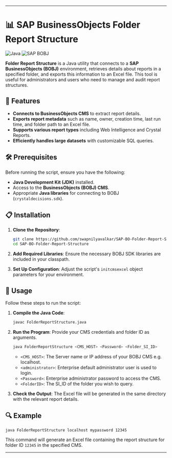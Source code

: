 ---

# 📊 SAP BusinessObjects Folder Report Structure

![Java](https://img.shields.io/badge/Java-%23ED8B00.svg?style=for-the-badge&logo=java&logoColor=white)
![SAP BOBJ](https://img.shields.io/badge/BOBJ-Crystal%20Reports-0093d0?style=for-the-badge&logo=sap&logoColor=white)

**Folder Report Structure** is a Java utility that connects to a **SAP BusinessObjects (BOBJ)** environment, retrieves details about reports in a specified folder, and exports this information to an Excel file. This tool is useful for administrators and users who need to manage and audit report structures.

## 🚀 Features

- **Connects to BusinessObjects CMS** to extract report details.
- **Exports report metadata** such as name, owner, creation time, last run time, and folder path to an Excel file.
- **Supports various report types** including Web Intelligence and Crystal Reports.
- **Efficiently handles large datasets** with customizable SQL queries.

## 🛠️ Prerequisites

Before running the script, ensure you have the following:

- **Java Development Kit (JDK)** installed.
- Access to the **BusinessObjects (BOBJ) CMS**.
- Appropriate **Java libraries** for connecting to BOBJ (`crystaldecisions.sdk`).

## 📋 Installation

1. **Clone the Repository**:
   ```bash
   git clone https://github.com/swapnilyavalkar/SAP-BO-Folder-Report-Structure.git
   cd SAP-BO-Folder-Report-Structure
   ```

2. **Add Required Libraries**:
   Ensure the necessary BOBJ SDK libraries are included in your classpath.

3. **Set Up Configuration**:
   Adjust the script's `initcmsexcel` object parameters for your environment.

## 📄 Usage

Follow these steps to run the script:

1. **Compile the Java Code**:
   ```bash
   javac FolderReportStructure.java
   ```

2. **Run the Program**:
   Provide your CMS credentials and folder ID as arguments.
   ```bash
   java FolderReportStructure <CMS_HOST> <Password> <Folder_SI_ID>
   ```

   - `<CMS_HOST>`: The Server name or IP address of your BOBJ CMS e.g. localhost.
   - `<administrator>`: Enterprise default administrator user is used to login.
   - `<Password>`: Enterprise administrator password to access the CMS.
   - `<FolderID>`: The SI_ID of the folder you wish to query.

3. **Check the Output**:
   The Excel file will be generated in the same directory with the relevant report details.

## 🔍 Example

```bash
java FolderReportStructure localhost mypassword 12345
```

This command will generate an Excel file containing the report structure for folder ID `12345` in the specified CMS.

---